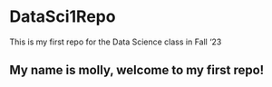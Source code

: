 # DataSci1Repo
This is my first repo for the Data Science class in Fall ‘23
## My name is molly, welcome to my first repo!
